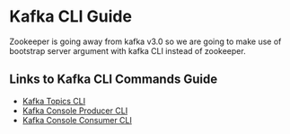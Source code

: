 # Kafka CLI Guide

Zookeeper is going away from kafka v3.0 so we are going to make use of bootstrap server argument with kafka CLI instead of zookeeper.

## Links to Kafka CLI Commands Guide
* [Kafka Topics CLI](kafka-topics-cli.md)
* [Kafka Console Producer CLI](kafka-console-producer-cli.md)
* [Kafka Console Consumer CLI](kafka-console-consumer-cli.md)
